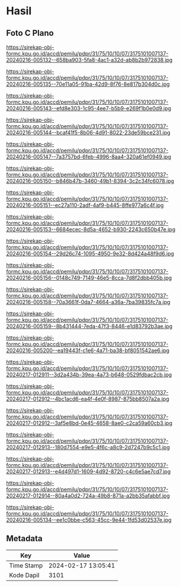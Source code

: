 # Hasil

## Foto C Plano

https://sirekap-obj-formc.kpu.go.id/accd/pemilu/pdpr/31/75/10/10/07/3175101007137-20240216-005132--658ba903-5fa8-4ac1-a32d-ab8b2b972838.jpg

https://sirekap-obj-formc.kpu.go.id/accd/pemilu/pdpr/31/75/10/10/07/3175101007137-20240216-005135--70e11a05-91ba-42d9-8f76-8e817b304d0c.jpg

https://sirekap-obj-formc.kpu.go.id/accd/pemilu/pdpr/31/75/10/10/07/3175101007137-20240216-005143--efd8e303-1c95-4ee7-b5b9-e269f1b0e0d9.jpg

https://sirekap-obj-formc.kpu.go.id/accd/pemilu/pdpr/31/75/10/10/07/3175101007137-20240216-005144--bcaf41f5-8b06-4d91-8022-23de59bce231.jpg

https://sirekap-obj-formc.kpu.go.id/accd/pemilu/pdpr/31/75/10/10/07/3175101007137-20240216-005147--7a3757bd-6feb-4996-8aa4-320a61ef0949.jpg

https://sirekap-obj-formc.kpu.go.id/accd/pemilu/pdpr/31/75/10/10/07/3175101007137-20240216-005150--b846b47b-3460-49b1-8394-3c2c34fc6078.jpg

https://sirekap-obj-formc.kpu.go.id/accd/pemilu/pdpr/31/75/10/10/07/3175101007137-20240216-005151--ec27a110-2adf-4af9-b445-8ffe977a6c4f.jpg

https://sirekap-obj-formc.kpu.go.id/accd/pemilu/pdpr/31/75/10/10/07/3175101007137-20240216-005153--6684ecec-8d5a-4652-b930-2243c650b47e.jpg

https://sirekap-obj-formc.kpu.go.id/accd/pemilu/pdpr/31/75/10/10/07/3175101007137-20240216-005154--29d26c74-1095-4950-9e32-8d424a48f9d6.jpg

https://sirekap-obj-formc.kpu.go.id/accd/pemilu/pdpr/31/75/10/10/07/3175101007137-20240216-005156--0148c749-7149-46e5-8cca-7d8f2dbb405b.jpg

https://sirekap-obj-formc.kpu.go.id/accd/pemilu/pdpr/31/75/10/10/07/3175101007137-20240216-005158--70a3661f-0da7-4664-a36a-7ba39835fc7a.jpg

https://sirekap-obj-formc.kpu.go.id/accd/pemilu/pdpr/31/75/10/10/07/3175101007137-20240216-005159--8b431444-7eda-47f3-8446-e1d83792b3ae.jpg

https://sirekap-obj-formc.kpu.go.id/accd/pemilu/pdpr/31/75/10/10/07/3175101007137-20240216-005200--ea19443f-c1e6-4a71-ba38-bf8051542ae6.jpg

https://sirekap-obj-formc.kpu.go.id/accd/pemilu/pdpr/31/75/10/10/07/3175101007137-20240217-012911--3d2a434b-39ea-4a73-b648-0529fdbac2cb.jpg

https://sirekap-obj-formc.kpu.go.id/accd/pemilu/pdpr/31/75/10/10/07/3175101007137-20240217-012912--4bc1acd6-ea4f-4e0f-8987-875bb8507a2a.jpg

https://sirekap-obj-formc.kpu.go.id/accd/pemilu/pdpr/31/75/10/10/07/3175101007137-20240217-012912--3af5e8bd-0e45-4658-8ae0-c2ca59a60cb3.jpg

https://sirekap-obj-formc.kpu.go.id/accd/pemilu/pdpr/31/75/10/10/07/3175101007137-20240217-012913--180d7554-e9e5-4f6c-a8c9-2d7247b9c5c1.jpg

https://sirekap-obj-formc.kpu.go.id/accd/pemilu/pdpr/31/75/10/10/07/3175101007137-20240217-012913--e4d497d1-1609-4d92-8720-c4c6e5ae7cd7.jpg

https://sirekap-obj-formc.kpu.go.id/accd/pemilu/pdpr/31/75/10/10/07/3175101007137-20240217-012914--80a4a0d2-724a-49b8-871a-a2bb35afabbf.jpg

https://sirekap-obj-formc.kpu.go.id/accd/pemilu/pdpr/31/75/10/10/07/3175101007137-20240216-005134--ee1c0bbe-c563-45cc-9e44-1fd53d02537e.jpg


## Metadata

| Key        | Value               |
| ---------- | ------------------- |
| Time Stamp | 2024-02-17 13:05:41 |
| Kode Dapil | 3101                |



